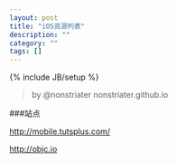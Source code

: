 ```yaml
---
layout: post
title: "iOS资源列表"
description: ""
category: ""
tags: []
---
```

{% include JB/setup %}

>by @nonstriater nonstriater.github.io



###站点

<http://mobile.tutsplus.com/>

<http://objc.io>   




